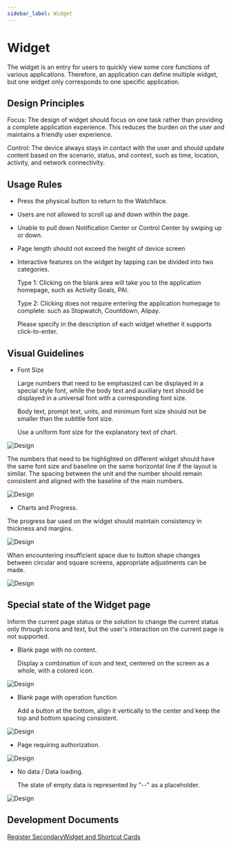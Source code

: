 ```yaml
---
sidebar_label: Widget
---
```


# Widget

The widget is an entry for users to quickly view some core functions of various applications. Therefore, an application can define multiple widget, but one widget only corresponds to one specific application.

## Design Principles

Focus: The design of widget should focus on one task rather than providing a complete application experience. This reduces the burden on the user and maintains a friendly user experience.  

Control: The device always stays in contact with the user and should update content based on the scenario, status, and context, such as time, location, activity, and network connectivity.

## Usage Rules

- Press the physical button to return to the Watchface.
- Users are not allowed to scroll up and down within the page.
- Unable to pull down Notification Center or Control Center by swiping up or down.
- Page length should not exceed the height of device screen 
- Interactive features on the widget by tapping can be divided into two categories.  

    Type 1: Clicking on the blank area will take you to the application homepage, such as Activity Goals, PAI.  

    Type 2: Clicking does not require entering the application homepage to complete: such as Stopwatch, Countdown, Alipay.  

    Please specify in the description of each widget whether it supports click-to-enter.  

## Visual Guidelines

- Font Size  

  Large numbers that need to be emphasized can be displayed in a special style font, while the body text and auxiliary text should be displayed in a universal font with a corresponding font size.  
  
  Body text, prompt text, units, and minimum font size should not be smaller than the subtitle font size.  

  Use a uniform font size for the explanatory text of chart.  

![Design](/img/design/customization_28.png)  

The numbers that need to be highlighted on different widget should have the same font size and baseline on the same horizontal line if the layout is similar. The spacing between the unit and the number should remain consistent and aligned with the baseline of the main numbers.  

![Design](/img/design/customization_29.png)  

- Charts and Progress.

The progress bar used on the widget should maintain consistency in thickness and margins.  

![Design](/img/design/customization_30.png)  

When encountering insufficient space due to button shape changes between circular and square screens, appropriate adjustments can be made.  

![Design](/img/design/customization_31.png)  

## Special state of the Widget page

Inform the current page status or the solution to change the current status only through icons and text, but the user's interaction on the current page is not supported.

- Blank page with no content.  

  Display a combination of icon and text, centered on the screen as a whole, with a colored icon.  

![Design](/img/design/customization_32.png)  

- Blank page with operation function

  Add a button at the bottom, align it vertically to the center and keep the top and bottom spacing consistent.  

![Design](/img/design/customization_33.png)  

- Page requiring authorization.

![Design](/img/design/customization_34.png)  

- No data / Data loading.  

  The state of empty data is represented by "--" as a placeholder.  
  
![Design](/img/design/customization_35.png)  

## Development Documents

[Register SecondaryWidget and Shortcut Cards](../../guides/framework/device/secondary-widget.md)
